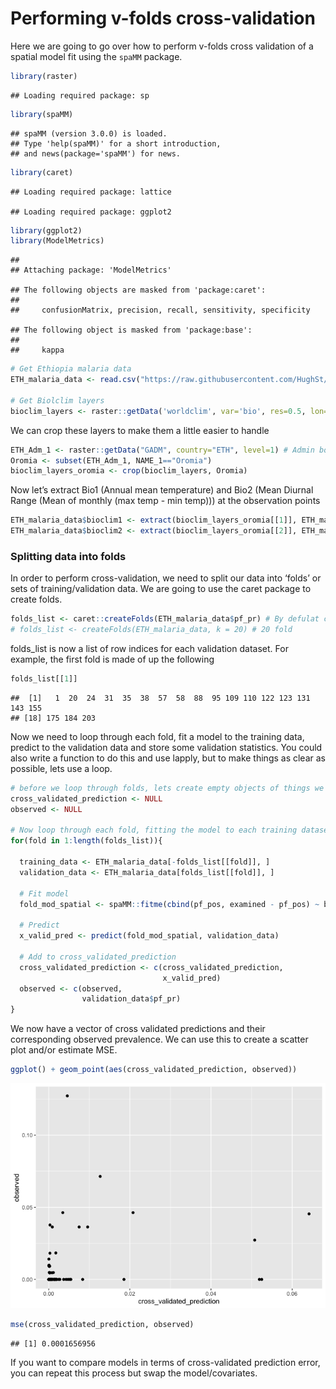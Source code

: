 Performing v-folds cross-validation
================

Here we are going to go over how to perform v-folds cross validation of
a spatial model fit using the `spaMM` package.

``` r
library(raster)
```

    ## Loading required package: sp

``` r
library(spaMM)
```

    ## spaMM (version 3.0.0) is loaded.
    ## Type 'help(spaMM)' for a short introduction,
    ## and news(package='spaMM') for news.

``` r
library(caret)
```

    ## Loading required package: lattice

    ## Loading required package: ggplot2

``` r
library(ggplot2)
library(ModelMetrics)
```

    ## 
    ## Attaching package: 'ModelMetrics'

    ## The following objects are masked from 'package:caret':
    ## 
    ##     confusionMatrix, precision, recall, sensitivity, specificity

    ## The following object is masked from 'package:base':
    ## 
    ##     kappa

``` r
# Get Ethiopia malaria data
ETH_malaria_data <- read.csv("https://raw.githubusercontent.com/HughSt/HughSt.github.io/master/course_materials/week1/Lab_files/Data/mal_data_eth_2009_no_dups.csv", header=T)

# Get Biolclim layers
bioclim_layers <- raster::getData('worldclim', var='bio', res=0.5, lon=38.7578, lat=8.9806) # lng/lat for Addis Ababa
```

We can crop these layers to make them a little easier to
handle

``` r
ETH_Adm_1 <- raster::getData("GADM", country="ETH", level=1) # Admin boundaries
Oromia <- subset(ETH_Adm_1, NAME_1=="Oromia")
bioclim_layers_oromia <- crop(bioclim_layers, Oromia)
```

Now let’s extract Bio1 (Annual mean temperature) and Bio2 (Mean Diurnal
Range (Mean of monthly (max temp - min temp))) at the observation
points

``` r
ETH_malaria_data$bioclim1 <- extract(bioclim_layers_oromia[[1]], ETH_malaria_data[,c("longitude", "latitude")])
ETH_malaria_data$bioclim2 <- extract(bioclim_layers_oromia[[2]], ETH_malaria_data[,c("longitude", "latitude")])
```

### Splitting data into folds

In order to perform cross-validation, we need to split our data into
‘folds’ or sets of training/validation data. We are going to use the
caret package to create
folds.

``` r
folds_list <- caret::createFolds(ETH_malaria_data$pf_pr) # By defulat creates 10 folds
# folds_list <- createFolds(ETH_malaria_data, k = 20) # 20 fold
```

folds\_list is now a list of row indices for each validation dataset.
For example, the first fold is made of up the
    following

``` r
folds_list[[1]]
```

    ##  [1]   1  20  24  31  35  38  57  58  88  95 109 110 122 123 131 143 155
    ## [18] 175 184 203

Now we need to loop through each fold, fit a model to the training data,
predict to the validation data and store some validation statistics. You
could also write a function to do this and use lapply, but to make
things as clear as possible, lets use a
loop.

``` r
# before we loop through folds, lets create empty objects of things we want to keep 
cross_validated_prediction <- NULL
observed <- NULL

# Now loop through each fold, fitting the model to each training dataset of each fold, and predict to the validation data
for(fold in 1:length(folds_list)){
  
  training_data <- ETH_malaria_data[-folds_list[[fold]], ]
  validation_data <- ETH_malaria_data[folds_list[[fold]], ]
  
  # Fit model
  fold_mod_spatial <- spaMM::fitme(cbind(pf_pos, examined - pf_pos) ~ bioclim2 + Matern(1|latitude+longitude), data=training_data, family=binomial())
  
  # Predict
  x_valid_pred <- predict(fold_mod_spatial, validation_data)
  
  # Add to cross_validated_prediction
  cross_validated_prediction <- c(cross_validated_prediction,
                                  x_valid_pred)
  observed <- c(observed,
                validation_data$pf_pr)
}
```

We now have a vector of cross validated predictions and their
corresponding observed prevalence. We can use this to create a scatter
plot and/or estimate MSE.

``` r
ggplot() + geom_point(aes(cross_validated_prediction, observed))
```

![](v_folds_x_validation_files/figure-gfm/unnamed-chunk-7-1.png)<!-- -->

``` r
mse(cross_validated_prediction, observed)
```

    ## [1] 0.0001656956

If you want to compare models in terms of cross-validated prediction
error, you can repeat this process but swap the model/covariates.
